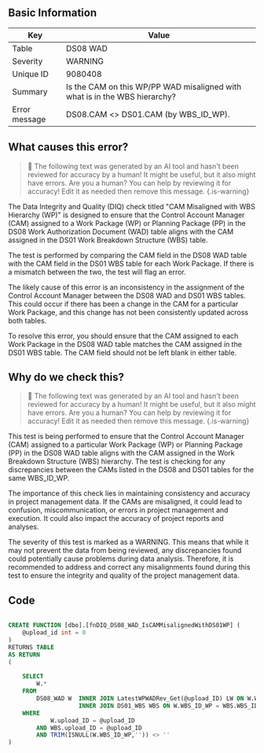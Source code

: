 ## Basic Information
| Key         | Value          |
|-------------|----------------|
| Table       | DS08 WAD |
| Severity    | WARNING |
| Unique ID   | 9080408   |
| Summary     | Is the CAM on this WP/PP WAD misaligned with what is in the WBS hierarchy? |
| Error message | DS08.CAM <> DS01.CAM (by WBS_ID_WP). |

## What causes this error?

> :robot: The following text was generated by an AI tool and hasn't been reviewed for accuracy by a human! It might be useful, but it also might have errors. Are you a human? You can help by reviewing it for accuracy! Edit it as needed then remove this message.
{.is-warning}

The Data Integrity and Quality (DIQ) check titled "CAM Misaligned with WBS Hierarchy (WP)" is designed to ensure that the Control Account Manager (CAM) assigned to a Work Package (WP) or Planning Package (PP) in the DS08 Work Authorization Document (WAD) table aligns with the CAM assigned in the DS01 Work Breakdown Structure (WBS) table. 

The test is performed by comparing the CAM field in the DS08 WAD table with the CAM field in the DS01 WBS table for each Work Package. If there is a mismatch between the two, the test will flag an error. 

The likely cause of this error is an inconsistency in the assignment of the Control Account Manager between the DS08 WAD and DS01 WBS tables. This could occur if there has been a change in the CAM for a particular Work Package, and this change has not been consistently updated across both tables. 

To resolve this error, you should ensure that the CAM assigned to each Work Package in the DS08 WAD table matches the CAM assigned in the DS01 WBS table. The CAM field should not be left blank in either table.
## Why do we check this?

> :robot: The following text was generated by an AI tool and hasn't been reviewed for accuracy by a human! It might be useful, but it also might have errors. Are you a human? You can help by reviewing it for accuracy! Edit it as needed then remove this message.
{.is-warning}

This test is being performed to ensure that the Control Account Manager (CAM) assigned to a particular Work Package (WP) or Planning Package (PP) in the DS08 WAD table aligns with the CAM assigned in the Work Breakdown Structure (WBS) hierarchy. The test is checking for any discrepancies between the CAMs listed in the DS08 and DS01 tables for the same WBS_ID_WP.

The importance of this check lies in maintaining consistency and accuracy in project management data. If the CAMs are misaligned, it could lead to confusion, miscommunication, or errors in project management and execution. It could also impact the accuracy of project reports and analyses. 

The severity of this test is marked as a WARNING. This means that while it may not prevent the data from being reviewed, any discrepancies found could potentially cause problems during data analysis. Therefore, it is recommended to address and correct any misalignments found during this test to ensure the integrity and quality of the project management data.
## Code

```sql

CREATE FUNCTION [dbo].[fnDIQ_DS08_WAD_IsCAMMisalignedWithDS01WP] (
	@upload_id int = 0
)
RETURNS TABLE
AS RETURN
(
	
	SELECT 
		W.*
	FROM
		DS08_WAD W 	INNER JOIN LatestWPWADRev_Get(@upload_ID) LW ON W.WBS_ID_WP = LW.WBS_ID_WP AND W.auth_PM_date = LW.PMAuth
					INNER JOIN DS01_WBS WBS ON W.WBS_ID_WP = WBS.WBS_ID AND W.CAM <> WBS.CAM
	WHERE
			W.upload_ID = @upload_ID   
		AND WBS.upload_ID = @upload_ID
		AND TRIM(ISNULL(W.WBS_ID_WP,'')) <> ''
)
```
